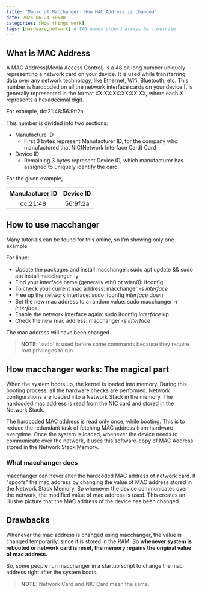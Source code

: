 ```yaml
---
title: "Magic of Macchanger: How MAC Address is changed"
date: 2024-06-24 +0530
categories: [How things work]
tags: [hardware,network] # TAG names should always be lowercase
---
```


## What is MAC Address

A MAC Address(Media Access Control) is a 48 bit long number uniquely representing a network card on your device.
It is used while transferring data over any network technology, like Ethernet, Wifi, Bluetooth, etc.
This number is hardcoded on all the network interface cards on your device
It is generally represented in the format XX:XX:XX:XX:XX:XX, where each X represents a hexadecimal digit.

For example, dc:21:48:56:9f:2a

This number is divided into two sections:
- Manufacture ID
  - First 3 bytes represent Manufacturer ID, for the company who manufactured that NIC(Network Interface Card) Card 
- Device ID
  - Remaining 3 bytes represent Device ID, which manufacturer has assigned to uniquely identify the card

For the given example,
<table>
  <thead>
    <tr>
      <th style="text-align: center;">Manufacturer ID</th>
      <th style="text-align: center;">Device ID</th>
    </tr>
  </thead>
  <tbody>
    <tr>
      <td style="text-align: center;">dc:21:48</td>
      <td style="text-align: center;">56:9f:2a</td>
    </tr>
  </tbody>
</table>


## How to use macchanger

Many tutorials can be found for this online, so I'm showing only one example

For linux:
- Update the packages and install macchanger: sudo apt update && sudo apt install macchanger -y
- Find your interface name (generally eth0 or wlan0): ifconfig
- To check your current mac address: macchanger -s *interface*
- Free up the network interface: sudo ifconfig *interface* down
- Set the new mac address to a random value: sudo macchanger -r *interface*
- Enable the network interface again: sudo ifconfig *interface* up
- Check the new mac address: macchanger -s *interface*

The mac address will have been changed.

> **NOTE**: 'sudo' is used before some commands because they require root privileges to run

## How macchanger works: The magical part

When the system boots up, the kernel is loaded into memory.
During this booting process, all the hardware checks are performed.
Network configurations are loaded into a Network Stack in the memory.
The hardcoded mac address is read from the NIC card and stored in the Network Stack.

The hardcoded MAC address is read only once, while booting. This is to reduce the redundant task of fetching MAC address from hardware everytime.
Once the system is loaded, whenever the device needs to communicate over the network, it uses this software-copy of MAC Address stored in the Network Stack Memory.

### What macchanger does

macchanger can never alter the hardcoded MAC address of network card.
It "spoofs" the mac address by changing the value of MAC address stored in the Network Stack Memory. So whenever the device communicates over the network, the modified value of mac address is used.
This creates an illusive picture that the MAC address of the device has been changed.

## Drawbacks

Whenever the mac address is changed using macchanger, the value is changed temporarily, since it is stored in the RAM.
So **whenever system is rebooted or network card is reset, the memory regains the original value of mac address.**

So, some people run macchanger in a startup script to change the mac address right after the system boots.

> **NOTE**: Network Card and NIC Card mean the same.